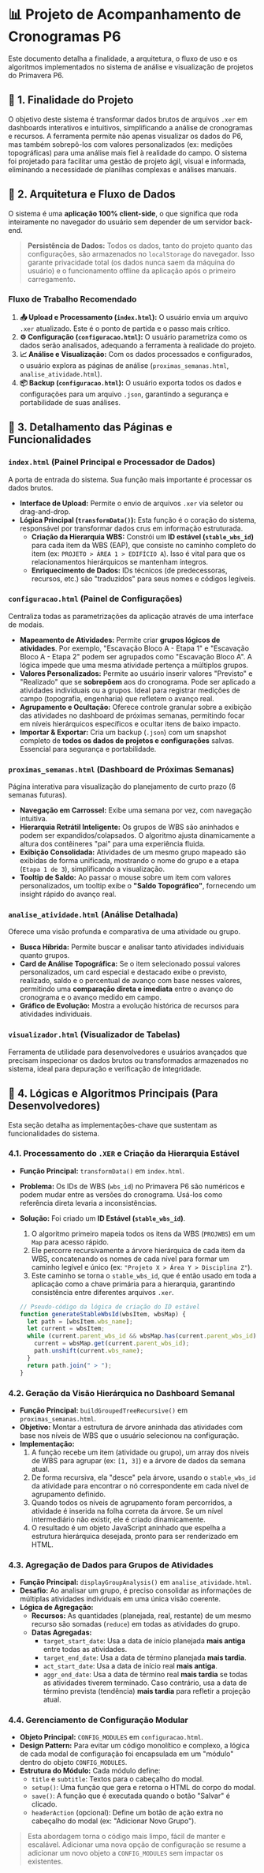 # 📊 **Projeto de Acompanhamento de Cronogramas P6**

Este documento detalha a finalidade, a arquitetura, o fluxo de uso e os algoritmos implementados no sistema de análise e visualização de projetos do Primavera P6.

## 🌟 1. Finalidade do Projeto

O objetivo deste sistema é transformar dados brutos de arquivos `.xer` em dashboards interativos e intuitivos, simplificando a análise de cronogramas e recursos. A ferramenta permite não apenas visualizar os dados do P6, mas também sobrepô-los com valores personalizados (ex: medições topográficas) para uma análise mais fiel à realidade do campo. O sistema foi projetado para facilitar uma gestão de projeto ágil, visual e informada, eliminando a necessidade de planilhas complexas e análises manuais.

## 💾 2. Arquitetura e Fluxo de Dados

O sistema é uma **aplicação 100% client-side**, o que significa que roda inteiramente no navegador do usuário sem depender de um servidor back-end.

> **Persistência de Dados:** Todos os dados, tanto do projeto quanto das configurações, são armazenados no `localStorage` do navegador. Isso garante privacidade total (os dados nunca saem da máquina do usuário) e o funcionamento offline da aplicação após o primeiro carregamento.

### Fluxo de Trabalho Recomendado

1.  **📤 Upload e Processamento (`index.html`):** O usuário envia um arquivo `.xer` atualizado. Este é o ponto de partida e o passo mais crítico.
2.  **⚙️ Configuração (`configuracao.html`):** O usuário parametriza como os dados serão analisados, adequando a ferramenta à realidade do projeto.
3.  **📈 Análise e Visualização:** Com os dados processados e configurados, o usuário explora as páginas de análise (`proximas_semanas.html`, `analise_atividade.html`).
4.  **📦 Backup (`configuracao.html`):** O usuário exporta todos os dados e configurações para um arquivo `.json`, garantindo a segurança e portabilidade de suas análises.

## 📄 3. Detalhamento das Páginas e Funcionalidades

### `index.html` (Painel Principal e Processador de Dados)

A porta de entrada do sistema. Sua função mais importante é processar os dados brutos.

- **Interface de Upload:** Permite o envio de arquivos `.xer` via seletor ou drag-and-drop.
- **Lógica Principal (`transformData()`):** Esta função é o coração do sistema, responsável por transformar dados crus em informação estruturada.
  - **Criação da Hierarquia WBS:** Constrói um **ID estável (`stable_wbs_id`)** para cada item da WBS (EAP), que consiste no caminho completo do item (ex: `PROJETO > ÁREA 1 > EDIFÍCIO A`). Isso é vital para que os relacionamentos hierárquicos se mantenham íntegros.
  - **Enriquecimento de Dados:** IDs técnicos (de predecessoras, recursos, etc.) são "traduzidos" para seus nomes e códigos legíveis.

### `configuracao.html` (Painel de Configurações)

Centraliza todas as parametrizações da aplicação através de uma interface de modais.

- **Mapeamento de Atividades:** Permite criar **grupos lógicos de atividades**. Por exemplo, "Escavação Bloco A - Etapa 1" e "Escavação Bloco A - Etapa 2" podem ser agrupados como "Escavação Bloco A". A lógica impede que uma mesma atividade pertença a múltiplos grupos.
- **Valores Personalizados:** Permite ao usuário inserir valores "Previsto" e "Realizado" que se **sobrepõem** aos do cronograma. Pode ser aplicado a atividades individuais ou a grupos. Ideal para registrar medições de campo (topografia, engenharia) que refletem o avanço real.
- **Agrupamento e Ocultação:** Oferece controle granular sobre a exibição das atividades no dashboard de próximas semanas, permitindo focar em níveis hierárquicos específicos e ocultar itens de baixo impacto.
- **Importar & Exportar:** Cria um backup (`.json`) com um snapshot completo de **todos os dados de projetos e configurações** salvas. Essencial para segurança e portabilidade.

### `proximas_semanas.html` (Dashboard de Próximas Semanas)

Página interativa para visualização do planejamento de curto prazo (6 semanas futuras).

- **Navegação em Carrossel:** Exibe uma semana por vez, com navegação intuitiva.
- **Hierarquia Retrátil Inteligente:** Os grupos de WBS são aninhados e podem ser expandidos/colapsados. O algoritmo ajusta dinamicamente a altura dos contêineres "pai" para uma experiência fluida.
- **Exibição Consolidada:** Atividades de um mesmo grupo mapeado são exibidas de forma unificada, mostrando o nome do grupo e a etapa (`Etapa 1 de 3`), simplificando a visualização.
- **Tooltip de Saldo:** Ao passar o mouse sobre um item com valores personalizados, um tooltip exibe o **"Saldo Topográfico"**, fornecendo um insight rápido do avanço real.

### `analise_atividade.html` (Análise Detalhada)

Oferece uma visão profunda e comparativa de uma atividade ou grupo.

- **Busca Híbrida:** Permite buscar e analisar tanto atividades individuais quanto grupos.
- **Card de Análise Topográfica:** Se o item selecionado possui valores personalizados, um card especial e destacado exibe o previsto, realizado, saldo e o percentual de avanço com base nesses valores, permitindo uma **comparação direta e imediata** entre o avanço do cronograma e o avanço medido em campo.
- **Gráfico de Evolução:** Mostra a evolução histórica de recursos para atividades individuais.

### `visualizador.html` (Visualizador de Tabelas)

Ferramenta de utilidade para desenvolvedores e usuários avançados que precisam inspecionar os dados brutos ou transformados armazenados no sistema, ideal para depuração e verificação de integridade.

## 🧠 4. Lógicas e Algoritmos Principais (Para Desenvolvedores)

Esta seção detalha as implementações-chave que sustentam as funcionalidades do sistema.

### 4.1. Processamento do `.XER` e Criação da Hierarquia Estável

- **Função Principal:** `transformData()` em `index.html`.
- **Problema:** Os IDs de WBS (`wbs_id`) no Primavera P6 são numéricos e podem mudar entre as versões do cronograma. Usá-los como referência direta levaria a inconsistências.
- **Solução:** Foi criado um **ID Estável (`stable_wbs_id`)**.

  1.  O algoritmo primeiro mapeia todos os itens da WBS (`PROJWBS`) em um `Map` para acesso rápido.
  2.  Ele percorre recursivamente a árvore hierárquica de cada item da WBS, concatenando os nomes de cada nível para formar um caminho legível e único (ex: `"Projeto X > Área Y > Disciplina Z"`).
  3.  Este caminho se torna o `stable_wbs_id`, que é então usado em toda a aplicação como a chave primária para a hierarquia, garantindo consistência entre diferentes arquivos `.xer`.

  ```javascript
  // Pseudo-código da lógica de criação do ID estável
  function generateStableWbsId(wbsItem, wbsMap) {
    let path = [wbsItem.wbs_name];
    let current = wbsItem;
    while (current.parent_wbs_id && wbsMap.has(current.parent_wbs_id)) {
      current = wbsMap.get(current.parent_wbs_id);
      path.unshift(current.wbs_name);
    }
    return path.join(" > ");
  }
  ```

### 4.2. Geração da Visão Hierárquica no Dashboard Semanal

- **Função Principal:** `buildGroupedTreeRecursive()` em `proximas_semanas.html`.
- **Objetivo:** Montar a estrutura de árvore aninhada das atividades com base nos níveis de WBS que o usuário selecionou na configuração.
- **Implementação:**
  1.  A função recebe um item (atividade ou grupo), um array dos níveis de WBS para agrupar (ex: `[1, 3]`) e a árvore de dados da semana atual.
  2.  De forma recursiva, ela "desce" pela árvore, usando o `stable_wbs_id` da atividade para encontrar o nó correspondente em cada nível de agrupamento definido.
  3.  Quando todos os níveis de agrupamento foram percorridos, a atividade é inserida na folha correta da árvore. Se um nível intermediário não existir, ele é criado dinamicamente.
  4.  O resultado é um objeto JavaScript aninhado que espelha a estrutura hierárquica desejada, pronto para ser renderizado em HTML.

### 4.3. Agregação de Dados para Grupos de Atividades

- **Função Principal:** `displayGroupAnalysis()` em `analise_atividade.html`.
- **Desafio:** Ao analisar um grupo, é preciso consolidar as informações de múltiplas atividades individuais em uma única visão coerente.
- **Lógica de Agregação:**
  - **Recursos:** As quantidades (planejada, real, restante) de um mesmo recurso são somadas (`reduce`) em todas as atividades do grupo.
  - **Datas Agregadas:**
    - `target_start_date`: Usa a data de início planejada **mais antiga** entre todas as atividades.
    - `target_end_date`: Usa a data de término planejada **mais tardia**.
    - `act_start_date`: Usa a data de início real **mais antiga**.
    - `aggr_end_date`: Usa a data de término real **mais tardia** se todas as atividades tiverem terminado. Caso contrário, usa a data de término prevista (tendência) **mais tardia** para refletir a projeção atual.

### 4.4. Gerenciamento de Configuração Modular

- **Objeto Principal:** `CONFIG_MODULES` em `configuracao.html`.
- **Design Pattern:** Para evitar um código monolítico e complexo, a lógica de cada modal de configuração foi encapsulada em um "módulo" dentro do objeto `CONFIG_MODULES`.
- **Estrutura do Módulo:** Cada módulo define:
  - `title` e `subtitle`: Textos para o cabeçalho do modal.
  - `setup()`: Uma função que gera e retorna o HTML do corpo do modal.
  - `save()`: A função que é executada quando o botão "Salvar" é clicado.
  - `headerAction` (opcional): Define um botão de ação extra no cabeçalho do modal (ex: "Adicionar Novo Grupo").

> Esta abordagem torna o código mais limpo, fácil de manter e escalável. Adicionar uma nova opção de configuração se resume a adicionar um novo objeto a `CONFIG_MODULES` sem impactar os existentes.
